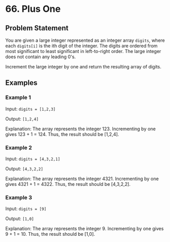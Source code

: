 # 66. Plus One

## Problem Statement

You are given a large integer represented as an integer array `digits`, where each `digits[i]` is the ith digit of the integer. The digits are ordered from most significant to least significant in left-to-right order. The large integer does not contain any leading 0's.

Increment the large integer by one and return the resulting array of digits.

## Examples

### Example 1

Input: `digits = [1,2,3]`

Output: `[1,2,4]`

Explanation: The array represents the integer 123.
Incrementing by one gives 123 + 1 = 124.
Thus, the result should be [1,2,4].

### Example 2

Input: `digits = [4,3,2,1]`

Output: `[4,3,2,2]`

Explanation: The array represents the integer 4321.
Incrementing by one gives 4321 + 1 = 4322.
Thus, the result should be [4,3,2,2].

### Example 3

Input: `digits = [9]`

Output: `[1,0]`

Explanation: The array represents the integer 9.
Incrementing by one gives 9 + 1 = 10.
Thus, the result should be [1,0].
